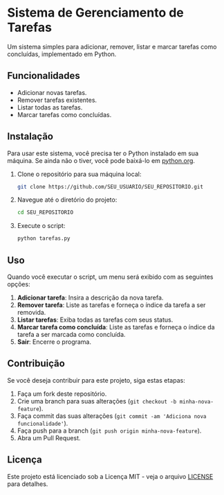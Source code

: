 # Sistema de Gerenciamento de Tarefas

Um sistema simples para adicionar, remover, listar e marcar tarefas como concluídas, implementado em Python.

## Funcionalidades

- Adicionar novas tarefas.
- Remover tarefas existentes.
- Listar todas as tarefas.
- Marcar tarefas como concluídas.

## Instalação

Para usar este sistema, você precisa ter o Python instalado em sua máquina. Se ainda não o tiver, você pode baixá-lo em [python.org](https://www.python.org/).

1. Clone o repositório para sua máquina local:

    ```bash
    git clone https://github.com/SEU_USUARIO/SEU_REPOSITORIO.git
    ```

2. Navegue até o diretório do projeto:

    ```bash
    cd SEU_REPOSITORIO
    ```

3. Execute o script:

    ```bash
    python tarefas.py
    ```

## Uso

Quando você executar o script, um menu será exibido com as seguintes opções:

1. **Adicionar tarefa**: Insira a descrição da nova tarefa.
2. **Remover tarefa**: Liste as tarefas e forneça o índice da tarefa a ser removida.
3. **Listar tarefas**: Exiba todas as tarefas com seus status.
4. **Marcar tarefa como concluída**: Liste as tarefas e forneça o índice da tarefa a ser marcada como concluída.
5. **Sair**: Encerre o programa.

## Contribuição

Se você deseja contribuir para este projeto, siga estas etapas:

1. Faça um fork deste repositório.
2. Crie uma branch para suas alterações (`git checkout -b minha-nova-feature`).
3. Faça commit das suas alterações (`git commit -am 'Adiciona nova funcionalidade'`).
4. Faça push para a branch (`git push origin minha-nova-feature`).
5. Abra um Pull Request.

## Licença

Este projeto está licenciado sob a Licença MIT - veja o arquivo [LICENSE](LICENSE) para detalhes.
